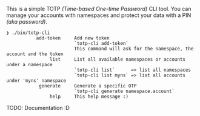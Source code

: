 This is a simple TOTP _(Time-based One-time Password)_ CLI tool. You can manage your
accounts with namespaces and protect your data with a PIN _(aka password)_.

```
❯ ./bin/totp-cli
           add-token     Add new token
                         `totp-cli add-token`
                         This command will ask for the namespace, the account and the token
                list     List all available namespaces or accounts under a namespace
                         `totp-cli list`      => list all namespaces
                         `totp-cli list myns` => list all accounts under 'myns' namespace
            generate     Generate a specific OTP
                         `totp-cli generate namespace.account`
                help     This help message :)
```

TODO: Documentation :D
